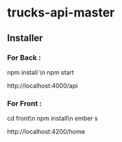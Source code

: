 # trucks-api-master

## Installer

### For Back :

npm install \n
npm start

http://localhost:4000/api

### For Front :

cd front\n
npm install\n
ember s

http://localhost:4200/home
